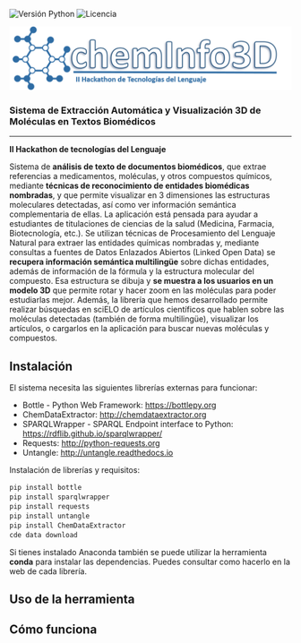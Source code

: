 ![Versión Python](https://img.shields.io/badge/python-2.7-blue.svg)
![Licencia](https://img.shields.io/badge/License-Apache%202.0-blue.svg)

<p align="center"><img src="logo.png" /></p>

### Sistema de Extracción Automática y Visualización 3D de Moléculas en Textos Biomédicos
---
**II Hackathon de tecnologías del Lenguaje**

Sistema de **análisis de texto de documentos biomédicos**, que extrae referencias a medicamentos, moléculas, y otros compuestos químicos, mediante **técnicas de reconocimiento de entidades biomédicas nombradas**, y que permite visualizar en 3 dimensiones las estructuras moleculares detectadas, así como ver información semántica complementaria de ellas. 
La aplicación está pensada para ayudar a estudiantes de titulaciones de ciencias de la salud (Medicina, Farmacia, Biotecnología, etc.). Se utilizan técnicas de Procesamiento del Lenguaje Natural para extraer las entidades químicas nombradas y, mediante consultas a fuentes de Datos Enlazados Abiertos (Linked Open Data) se **recupera información semántica multilingüe** sobre dichas entidades, además de información de la fórmula y la estructura molecular del compuesto. Esa estructura se dibuja y **se muestra a los usuarios en un modelo 3D** que permite rotar y hacer zoom en las moléculas para poder estudiarlas mejor. Además, la librería que hemos desarrollado permite realizar búsquedas en sciELO de artículos científicos que hablen sobre las moléculas detectadas (también de forma multilingüe), visualizar los artículos, o cargarlos en la aplicación para buscar nuevas moléculas y compuestos.

## Instalación
El sistema necesita las siguientes librerías externas para funcionar: 

* Bottle - Python Web Framework: https://bottlepy.org
* ChemDataExtractor: http://chemdataextractor.org
* SPARQLWrapper - SPARQL Endpoint interface to Python: https://rdflib.github.io/sparqlwrapper/
* Requests: http://python-requests.org
* Untangle: http://untangle.readthedocs.io

Instalación de librerías y requisitos:
```bash
pip install bottle
pip install sparqlwrapper
pip install requests
pip install untangle
pip install ChemDataExtractor
cde data download
 ```
Si tienes instalado Anaconda también se puede utilizar la herramienta **conda** para instalar las dependencias. Puedes consultar como hacerlo en la web de cada librería.
 

## Uso de la herramienta

## Cómo funciona
